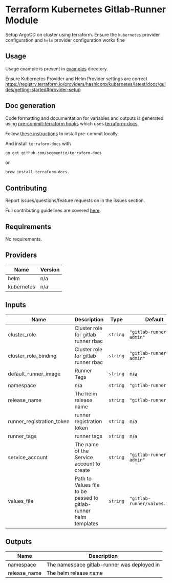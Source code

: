 # Terraform Kubernetes Gitlab-Runner Module
Setup ArgoCD on cluster using terraform. Ensure the `kubernetes` provider configuration and `helm` provider configuration works fine

## Usage

Usage example is present in [examples](./examples) directory.

Ensure Kubernetes Provider and Helm Provider settings are correct https://registry.terraform.io/providers/hashicorp/kubernetes/latest/docs/guides/getting-started#provider-setup

## Doc generation

Code formatting and documentation for variables and outputs is generated using [pre-commit-terraform hooks](https://github.com/antonbabenko/pre-commit-terraform) which uses [terraform-docs](https://github.com/segmentio/terraform-docs).

Follow [these instructions](https://github.com/antonbabenko/pre-commit-terraform#how-to-install) to install pre-commit locally.

And install `terraform-docs` with
```bash
go get github.com/segmentio/terraform-docs
```
or
```bash
brew install terraform-docs.
```

## Contributing

Report issues/questions/feature requests on in the issues section.

Full contributing guidelines are covered [here](CONTRIBUTING.md).

<!-- BEGINNING OF PRE-COMMIT-TERRAFORM DOCS HOOK -->
## Requirements

No requirements.

## Providers

| Name | Version |
|------|---------|
| helm | n/a |
| kubernetes | n/a |

## Inputs

| Name | Description | Type | Default | Required |
|------|-------------|------|---------|:--------:|
| cluster\_role | Cluster role for gitlab runner rbac | `string` | `"gitlab-runner-admin"` | no |
| cluster\_role\_binding | Cluster role for gitlab runner rbac | `string` | `"gitlab-runner-admin"` | no |
| default\_runner\_image | Runner Tags | `string` | n/a | yes |
| namespace | n/a | `string` | `"gitlab-runner"` | no |
| release\_name | The helm release name | `string` | `"gitlab-runner"` | no |
| runner\_registration\_token | runner registration token | `string` | n/a | yes |
| runner\_tags | runner tags | `string` | n/a | yes |
| service\_account | The name of the Service account to create | `string` | `"gitlab-runner-admin"` | no |
| values\_file | Path to Values file to be passed to gitlab-runner helm templates | `string` | `"gitlab-runner/values.yaml"` | no |

## Outputs

| Name | Description |
|------|-------------|
| namespace | The namespace gitlab-runner was deployed in |
| release\_name | The helm release name |

<!-- END OF PRE-COMMIT-TERRAFORM DOCS HOOK -->
